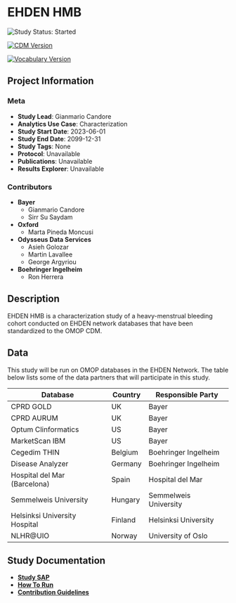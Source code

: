 # EHDEN HMB

<!-- studyStatus: start -->

![Study Status: Started](https://img.shields.io/badge/Study%20Status-Started-blue.svg)

<!-- studyStatus: end -->

[![CDM Version](https://img.shields.io/badge/CDM%20Version-5.4-lemonchiffon.svg)](https://ohdsi.github.io/CommonDataModel/cdm54.html)

[![Vocabulary Version](https://img.shields.io/badge/Vocabulary%20Version-5.0-rosybrown.svg)](https://github.com/OHDSI/Vocabulary-v5.0)

## Project Information

### Meta

-   **Study Lead**: Gianmario Candore
-   **Analytics Use Case**: Characterization
-   **Study Start Date**: 2023-06-01
-   **Study End Date**: 2099-12-31
-   **Study Tags**: None
-   **Protocol**: Unavailable
-   **Publications**: Unavailable
-   **Results Explorer**: Unavailable

### Contributors

-   **Bayer**
    -   Gianmario Candore
    -   Sirr Su Saydam
-   **Oxford**
    -   Marta Pineda Moncusi
-   **Odysseus Data Services**
    -   Asieh Golozar
    -   Martin Lavallee
    -   George Argyriou
-   **Boehringer Ingelheim**
    -   Ron Herrera

## Description

EHDEN HMB is a characterization study of a heavy-menstrual bleeding cohort conducted on EHDEN network databases that have been standardized to the OMOP CDM.

## Data

This study will be run on OMOP databases in the EHDEN Network. The table below lists some of the data partners that will participate in this study.

| Database                            | Country            | Responsible Party        |
|-------------------------------------|--------------------|--------------------------|
| CPRD GOLD                           | UK                 | Bayer                    |
| CPRD AURUM                          | UK                 | Bayer                    |
| Optum Clinformatics                 | US                 | Bayer                    |
| MarketScan IBM                      | US                 | Bayer                    |
| Cegedim THIN                        | Belgium            | Boehringer Ingelheim     |
| Disease Analyzer                    | Germany            | Boehringer Ingelheim     |
| Hospital del Mar (Barcelona)        | Spain              | Hospital del Mar         |
| Semmelweis University               | Hungary            | Semmelweis University    |
| Helsinksi University Hospital       | Finland            | Helsinksi University     |
| NLHR@UIO                            | Norway             | University of Oslo       |


## Study Documentation

-   [**Study SAP**](https://odyosg.github.io/ehden_hmb/sap.html)
-   [**How To Run**](https://odyosg.github.io/ehden_hmb/howToRun.html)
-   [**Contribution Guidelines**](https://odyosg.github.io/ehden_hmb/contribution.html)
